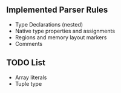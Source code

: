 ## Implemented Parser Rules
* Type Declarations (nested)
* Native type properties and assignments
* Regions and memory layout markers
* Comments

## TODO List
* Array literals
* Tuple type

